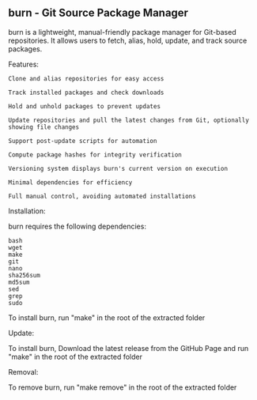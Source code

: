 ## burn - Git Source Package Manager

burn is a lightweight, manual-friendly package manager for Git-based repositories. It allows users to fetch, alias, hold, update, and track source packages.

 Features:

    Clone and alias repositories for easy access

    Track installed packages and check downloads

    Hold and unhold packages to prevent updates

    Update repositories and pull the latest changes from Git, optionally showing file changes

    Support post-update scripts for automation

    Compute package hashes for integrity verification

    Versioning system displays burn's current version on execution

    Minimal dependencies for efficiency

    Full manual control, avoiding automated installations

Installation:

burn requires the following dependencies:

    bash
    wget
    make
    git
    nano
    sha256sum
    md5sum
    sed
    grep
    sudo

To install burn, run "make" in the root of the extracted folder

Update:

To install burn, Download the latest release from the GitHub Page and run "make" in the root of the extracted folder

Removal:

To remove burn, run "make remove" in the root of the extracted folder
